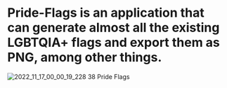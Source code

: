 # Pride-Flags is an application that can generate almost all the existing LGBTQIA+ flags and export them as PNG, among other things.
![2022_11_17_00_00_19_228 38 Pride Flags](https://user-images.githubusercontent.com/28818179/202313108-f54fe8e2-f8e4-46e7-a869-4f37bb32a8e8.png)
